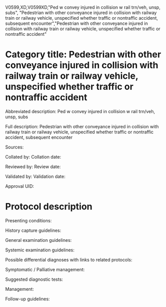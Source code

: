 V0599,XD,V0599XD,"Ped w convey injured in collision w rail trn/veh, unsp, subs", "Pedestrian with other conveyance injured in collision with railway train or railway vehicle, unspecified whether traffic or nontraffic accident, subsequent encounter","Pedestrian with other conveyance injured in collision with railway train or railway vehicle, unspecified whether traffic or nontraffic accident"
# Category title: Pedestrian with other conveyance injured in collision with railway train or railway vehicle, unspecified whether traffic or nontraffic accident

Abbreviated description: Ped w convey injured in collision w rail trn/veh, unsp, subs

Full description: Pedestrian with other conveyance injured in collision with railway train or railway vehicle, unspecified whether traffic or nontraffic accident, subsequent encounter

Sources:

Collated by:
Collation date:

Reviewed by:
Review date:

Validated by:
Validation date:

Approval UID:

# Protocol description

Presenting conditions:

History capture guidelines:

General examination guidelines:

Systemic examination guidelines:

Possible differential diagnoses with links to related protocols:

Symptomatic / Palliative management:

Suggested diagnostic tests:

Management:

Follow-up guidelines:
